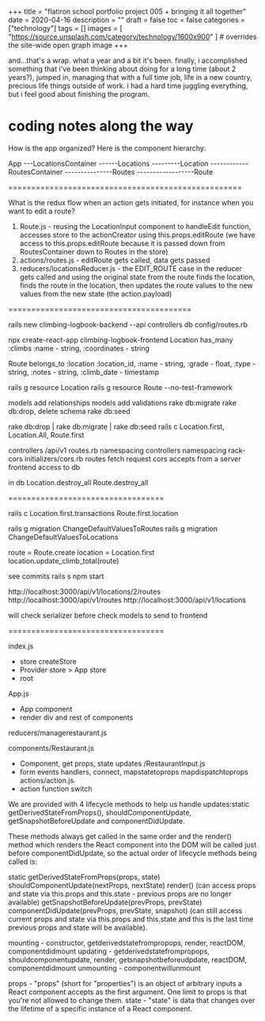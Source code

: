 +++
title = "flatiron school portfolio project 005 + bringing it all together"
date = 2020-04-16
description = ""
draft = false
toc = false
categories = ["technology"]
tags = []
images = [
  "https://source.unsplash.com/category/technology/1600x900"
] # overrides the site-wide open graph image
+++

and...that's a wrap. what a year and a bit it's been. finally, i accomplished something that i've been thinking about doing for a long time (about 2 years?), jumped in, managing that with a full time job, life in a new country, precious life things outside of work. i had a hard time juggling everything, but i feel good about finishing the program.

coding notes along the way
=============================

How is the app organized? Here is the component hierarchy:

App
---LocationsContainer
------Locations
---------Location
------------RoutesContainer
---------------Routes
------------------Route

===================================================

What is the redux flow when an action gets initiated, for instance when you want to edit a route?

1. Route.js - reusing the LocationInput component to handleEdit function, accesses store to the actionCreator using this.props.editRoute (we have access to this.props.editRoute because it is passed down from RoutesContainer down to Routes in the store)
1. actions/routes.js - editRoute gets called, data gets passed
1. reducers/locationsReducer.js - the EDIT_ROUTE case in the reducer gets called and using the original state from the route finds the location, finds the route in the location, then updates the route values to the new values from the new state (the action.payload)

========================================


rails new climbing-logbook-backend --api
	controllers
	db
	config/routes.rb

npx create-react-app climbing-logbook-frontend
Location has_many :climbs
:name - string, :coordinates - string

Route belongs_to :location
:location_id, :name - string, :grade - float, :type - string, :notes - string, :climb_date - timestamp

rails g resource Location
rails g resource Route --no-test-framework

models add relationships
models add validations
rake db:migrate
rake db:drop, delete schema
rake db:seed

rake db:drop | rake db:migrate | rake db:seed
rails c
Location.first, Location.All, Route.first

controllers /api/v1
routes.rb namespacing
controllers namespacing
rack-cors
initializers/cors.rb
routes fetch request cors accepts from a server frontend access to db

in db
Location.destroy_all
Route.destroy_all

==================================


rails c
Location.first.transactions
Route.first.location

rails g migration ChangeDefaultValuesToRoutes
rails g migration ChangeDefaultValuesToLocations 


route = Route.create
location = Location.first
location.update_climb_total(route)


see commits
rails s
npm start

http://localhost:3000/api/v1/locations/2/routes
http://localhost:3000/api/v1/routes
http://localhost:3000/api/v1/locations


will check serializer before check models to send to frontend

==================================

index.js
- store createStore
- Provider store > App store
- root

App.js
- App component
- render div and rest of components

reducers/managerestaurant.js

components/Restaurant.js
- Component, get props, state updates
/RestaurantInput.js
- form events handlers, connect, mapstatetoprops mapdispatchtoprops
actions/action.js
- action function switch

We are provided with 4 lifecycle methods to help us handle updates:static getDerivedStateFromProps(), shouldComponentUpdate, getSnapshotBeforeUpdate and componentDidUpdate.

These methods always get called in the same order and the render() method which renders the React component into the DOM will be called just before componentDidUpdate, so the actual order of lifecycle methods being called is:

static getDerivedStateFromProps(props, state)
shouldComponentUpdate(nextProps, nextState)
render() (can access props and state via this.props and this.state - previous props are no longer available)
getSnapshotBeforeUpdate(prevProps, prevState)
componentDidUpdate(prevProps, prevState, snapshot) (can still access current props and state via this.props and this.state and this is the last time previous props and state will be available).



mounting - constructor, getderivedstatefrompropops, render, reactDOM, componentdidmount
updating - getderivedstatefrompropops, shouldcomponentupdate, render, getsnapshotbeforeudpdate, reactDOM, componentdidmount
unmounting - componentwillunmount


props - "props" (short for "properties") is an object of arbitrary inputs a React  component accepts as the first argument. One limit to props is that you're not allowed to change them.
state - "state" is data that changes over the lifetime of a specific instance of a React component.
